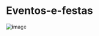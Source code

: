 # Eventos-e-festas
![image](https://user-images.githubusercontent.com/118212493/224983255-b1ae1eda-db7b-4e9f-a6d9-785a9b49daa8.png)
